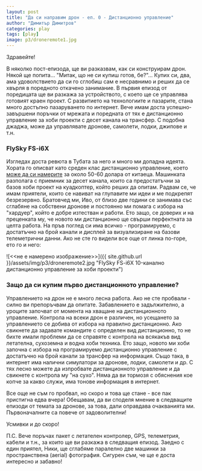 ```yaml
---
layout: post
title: "Да си направим дрон - еп. 0 - Дистанционно управление"
author: "Димитър Димитров"
categories: play
tags: [play]
image: p3/droneremote1.jpg
---
```


Здравейте!

В няколко пост-епизода, ще ви разказвам, как си конструирам дрон. Някой ще попита... "Митак, що не си купиш готов, бе?"... Купих си, два, ама удоволствието да си го сглобиш сам е несравнимо и реших да се хвърля в поредното откачено занимание. В първия епизод от поредицата ще ви разкажа за устройството, с което ще се управлява готовият краен проект. С развитието на технологиите и пазарите, стана много достъпно пазаруването по интернет. Вече имам доста успешно-завършени поръчки от мрежата и поредната от тях е дистанционно управление за хоби проекти с десет канала на трансфер. С подобна джаджа, може да управлявате дронове, самолети, лодки, джипове и т.н.

### FlySky FS-i6X
Изгледах доста ревюта в Тубата за него и много ми допадна идеята. Хората го описват като среден клас дистанционно управление, което [може да си намерите](https://www.aliexpress.com/item/Flysky-FS-i6X-FS-I6X-2-4G-RC-Transmitter-Controller-10-6CH-iA10B-or-iA6B-Receiver/32881614983.html?spm=2114.search0104.3.8.7ceca3f1q5DQuk&ws_ab_test=searchweb0_0,searchweb201602_4_10065_10068_10059_10884_10887_10696_100031_10084_10083_10103_10618_10304_10307_10820_10821_10302,searchweb201603_55,ppcSwitch_3&algo_expid=e8451e84-2f42-43b9-aa56-fab111754484-1&algo_pvid=e8451e84-2f42-43b9-aa56-fab111754484&priceBeautifyAB=0) за около 50-60 долара от китаеца. Машинката разполага с приемник за десет канала, които са предостатъчни за базов хоби проект на куадкоптер, който реших да опитам. Радвам се, че имам приятели, които се навиват на глупавите ми идеи и ме подкрепят безрезервно. Братовчед ми, Иво, от близо две години се занимава със сглабяне на собствени дронове и постоянно ми помага с избора на "хардуер", който е добре изтестван и работи. Ето защо, се доверих и на преценката му, че новото ми дистанционно ще свърши перфектната за целта работа. На пръв поглед си има всичко - програмируемо, с достатъчно на брой канали и дисплей за визуализиране на базови телеметрични данни. Ако не сте го видели все още от линка по-горе, ето го и него:

![<<не е намерено изображение>>]({{ site.github.url }}/assets/img/p3/droneremote2.jpg "FlySky FS-i6X 10-канално дистанционно управление за хоби проекти")

### Защо да си купим първо дистанционното управление?
Управлението на дрон не е много лесна работа. Ако не сте пробвали - силно ви препоръчвам да опитате. Забавлението е задължително, а уроците започват от момента на хващане на дистанционното управление. Контрола на всеки дрон е различен, но усещането за управлението се добива от избора на правилно дистанционно. Ако свикнете да задавате командите с определен вид дистанционно, то не бихте имали проблеми да се справяте с контрола на всякакъв вид летателна, сухоземна и водна хоби техника. Ето защо, новото ми хоби започна с избора на програмируемо дистанционно управление с достатъчно на брой канали за трансфер на информация. Също така, в интернет има налични симулатори за дронове, лодки, самолети и др. С тях лесно можете да изпробвате дистанционното управление и да свикнете с контрола му "на сухо". Няма да ви тормозя с обяснения кое копче за какво служи, има тонове информация в интернет.

Все още не съм го пробвал, но скоро и това ще стане - все пак пристигна едва вчера! Обещавам, да ви споделя мнение в следващите епизоди от темата за дронове, за това, дали оправдава очакванията ми. Първоначалните са повече от задоволителни!

Усмивки и до скоро!

П.С. Вече поръчах пакет с летателен контролер, GPS, телеметрия, кабели и т.н., за които ще ви разкажа в следващия епизод. Заедно с един приятел, Ники, ще сглабяме паралелно две машинки за пространствена (aerial) фотография. Сигурен съм, че ще е доста интересно и забавно! 
